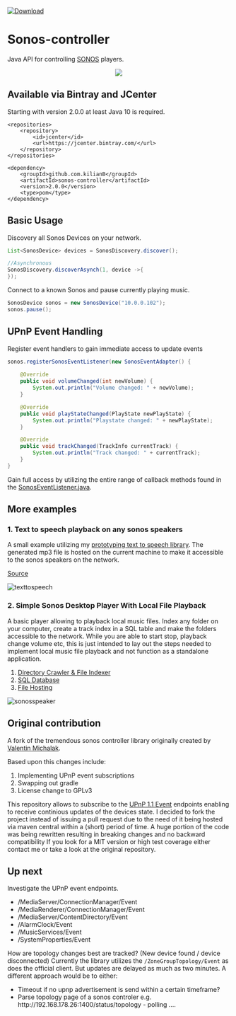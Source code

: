 [ ![Download](https://api.bintray.com/packages/kilianb/maven/Java-Sonos-Controller/images/download.svg) ](https://bintray.com/kilianb/maven/Java-Sonos-Controller/_latestVersion)

# Sonos-controller
Java API for controlling [SONOS](http://www.sonos.com/) players. 

<p align= "center">
<img src ="http://blog.vmichalak.com/wp-content/uploads/2017/01/SONOS_controller_header.png" />
</p>


## Available via Bintray and JCenter

Starting with version 2.0.0 at least Java 10 is required.

```
<repositories>
	<repository>
		<id>jcenter</id>
		<url>https://jcenter.bintray.com/</url>
	</repository>
</repositories>

<dependency>
	<groupId>github.com.kilianB</groupId>
	<artifactId>sonos-controller</artifactId>
	<version>2.0.0</version>
	<type>pom</type>
</dependency>
```

## Basic Usage

Discovery all Sonos Devices on your network.

```java
List<SonosDevice> devices = SonosDiscovery.discover();

//Asynchronous
SonosDiscovery.discoverAsynch(1, device ->{
});

```

Connect to a known Sonos and pause currently playing music.

```java
SonosDevice sonos = new SonosDevice("10.0.0.102");
sonos.pause();
```

## UPnP Event Handling

Register event handlers to gain immediate access to update events

```java
sonos.registerSonosEventListener(new SonosEventAdapter() {
	
	@Override
	public void volumeChanged(int newVolume) {
		System.out.println("Volume changed: " + newVolume);
	}

	@Override
	public void playStateChanged(PlayState newPlayState) {
		System.out.println("Playstate changed: " + newPlayState);
	}

	@Override
	public void trackChanged(TrackInfo currentTrack) {
		System.out.println("Track changed: " + currentTrack);
	}
}
```

Gain full access by utilizing the entire range of callback methods found in the [SonosEventListener.java](https://github.com/KilianB/Java-Sonos-Controller/blob/master/src/main/java/com/github/kilianB/sonos/listener/SonosEventListener.java).


## More examples

### 1. Text to speech playback on any sonos speakers

A small example utilizing my <a href="https://github.com/KilianB/GoogleTranslatorTTS">prototyping text to speech library</a>. 
The generated mp3 file is hosted on the current machine to make it accessible to the sonos speakers on the network.

<a href="src/main/java/com/github/kilianB/example/voiceToTextPlayback">Source</a>

![texttospeech](https://user-images.githubusercontent.com/9025925/46544392-becbb800-c8c3-11e8-90d8-945bf1e3880d.jpg)

### 2. Simple Sonos Desktop Player With Local File Playback

A basic player allowing to playback local music files. Index any folder on your computer, create a track index in a SQL 
table and make the folders accessible to the network. While you are able to start stop, playback change volume etc,
this is just intended to lay out the steps needed to implement local music file playback and not function as a standalone application.

<ol>
	<li><a href="src/main/java/com/github/kilianB/example/localFilePlayer/fileHandling/MusicFileIndexer.java">Directory Crawler & File Indexer</a></li>
	<li><a href="src/main/java/com/github/kilianB/example/localFilePlayer/fileHandling/DatabaseManager.java">SQL Database</a></li>
	<li><a href="src/main/java/com/github/kilianB/example/localFilePlayer/fileHandling/NetworkFileProvider.java">File Hosting</a></li>
</ol>

![sonosspeaker](https://user-images.githubusercontent.com/9025925/46569592-b8871b80-c957-11e8-9095-d4310b4c977b.jpg)



## Original contribution

A fork of the tremendous sonos controller library originally created by <a href="https://github.com/vmichalak/sonos-controller">Valentin Michalak</a>. 

Based upon this changes include:
<ol>
	<li>Implementing UPnP event subscriptions</li>
	<li>Swapping out gradle</li>
	<li>License change to GPLv3</li>
</ol>

This repository allows to subscribe to the <a href="http://upnp.org/specs/arch/UPnP-arch-DeviceArchitecture-v1.1.pdf">UPnP 1.1 Event</a> endpoints enabling to receive continious updates of the devices state. I decided to fork the project instead of issuing a pull request due to the need of it being hosted via maven central within a (short) period of time. A huge portion of the code was being rewritten resulting in breaking changes and no backward compatibility If you look for a MIT version or high test coverage either contact me or take a look at the original repository. 

## Up next

Investigate the UPnP event endpoints.

<ul>
<li>/MediaServer/ConnectionManager/Event</li>
<li>/MediaRenderer/ConnectionManager/Event</li>
<li>/MediaServer/ContentDirectory/Event</li>
<li>/AlarmClock/Event</li>
<li>/MusicServices/Event</li>
<li>/SystemProperties/Event</li>
</ul>


How are topology changes best are tracked? (New device found  / device disconnected)
Currently the library utilizes the `/ZoneGroupTopology/Event` as does the official client.
But updates are delayed as much as two minutes.
A different approach would be to either:

<ul>
	<li>Timeout if no upnp advertisement is send within a certain timeframe?</li>
	<li>Parse topology page of a sonos controler e.g. http://192.168.178.26:1400/status/topology  - polling ....</li>
</ul>
